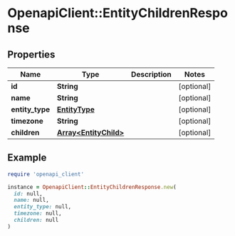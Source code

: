 # OpenapiClient::EntityChildrenResponse

## Properties

| Name | Type | Description | Notes |
| ---- | ---- | ----------- | ----- |
| **id** | **String** |  | [optional] |
| **name** | **String** |  | [optional] |
| **entity_type** | [**EntityType**](EntityType.md) |  | [optional] |
| **timezone** | **String** |  | [optional] |
| **children** | [**Array&lt;EntityChild&gt;**](EntityChild.md) |  | [optional] |

## Example

```ruby
require 'openapi_client'

instance = OpenapiClient::EntityChildrenResponse.new(
  id: null,
  name: null,
  entity_type: null,
  timezone: null,
  children: null
)
```

